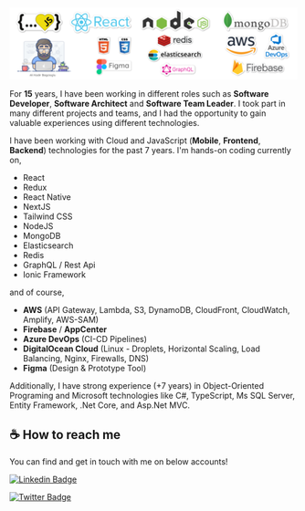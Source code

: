 ![Hey there, I'm Ali. I'm a software developer](https://github.com/alikadir/alikadir/blob/main/js.png)

For **15** years, I have been working in different roles such as **Software Developer**, **Software Architect** and **Software Team Leader**. I took part in many different projects and teams, and I had the opportunity to gain valuable experiences using different technologies.

I have been working with Cloud and JavaScript (**Mobile**, **Frontend**, **Backend**) technologies for the past 7 years.
I'm hands-on coding currently on,

- React
- Redux
- React Native
- NextJS
- Tailwind CSS
- NodeJS
- MongoDB
- Elasticsearch
- Redis
- GraphQL / Rest Api
- Ionic Framework

and of course,

- **AWS** (API Gateway, Lambda, S3, DynamoDB, CloudFront, CloudWatch, Amplify, AWS-SAM)
- **Firebase** / **AppCenter**
- **Azure DevOps** (CI-CD Pipelines)
- **DigitalOcean Cloud** (Linux - Droplets, Horizontal Scaling, Load Balancing, Nginx, Firewalls, DNS)
- **Figma** (Design & Prototype Tool)

Additionally, I have strong experience (+7 years) in Object-Oriented Programing and Microsoft technologies like C#, TypeScript, Ms SQL Server, Entity Framework, .Net Core, and Asp.Net MVC.
## ☕️ How to reach me

You can find and get in touch with me on below accounts!

[![Linkedin Badge](https://img.shields.io/badge/alikadir-follow%20on%20linkedin-blue?style=for-the-badge&logo=linkedin)](https://www.linkedin.com/in/alikadir/)

[![Twitter Badge](https://img.shields.io/badge/alikadirjs-follow%20on%20twitter-blue?style=for-the-badge&logo=twitter)](https://twitter.com/alikadirjs/)
